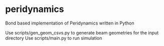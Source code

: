 # peridynamics
Bond based implementation of Peridynamics written in Python

Use scripts/gen_geom_csvs.py to generate beam geometries for the input directory
Use scripts/main.py to run simulation
